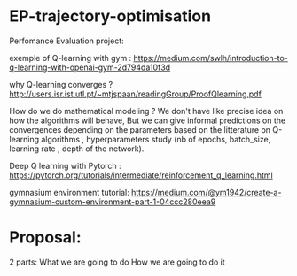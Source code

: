 # EP-trajectory-optimisation

Perfomance Evaluation project:

exemple of Q-learning with gym : https://medium.com/swlh/introduction-to-q-learning-with-openai-gym-2d794da10f3d

why Q-learning converges ?  http://users.isr.ist.utl.pt/~mtjspaan/readingGroup/ProofQlearning.pdf

How do we do mathematical modeling ?
We don't have like precise idea on how the algorithms will behave, But we can give informal predictions on the convergences depending on the parameters based on the litterature on 
Q-learning algorithms , hyperparameters study (nb of epochs, batch_size, learning rate , depth of the network). 

Deep Q learning with Pytorch : https://pytorch.org/tutorials/intermediate/reinforcement_q_learning.html

gymnasium environment tutorial: https://medium.com/@ym1942/create-a-gymnasium-custom-environment-part-1-04ccc280eea9

# Proposal:
2 parts:
What we are going to do
How we are going to do it
